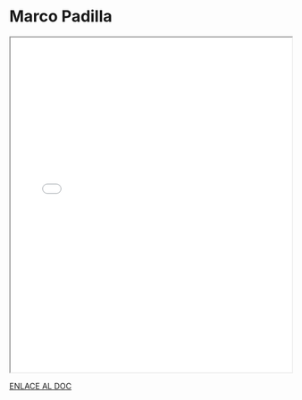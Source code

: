 # Marco Padilla


<iframe 
  src="/assets/files/Marco%20Padilla%20Gomez-e210553eebc47e2e74f601fc14b3f242.pdf" 
  width="100%" 
  height="600px" 
  style={{ border: "none" }} 
></iframe>



[ENLACE AL DOC](../../../static/PDFs/Protocolo/Marco%20Padilla%20Gomez.pdf)
